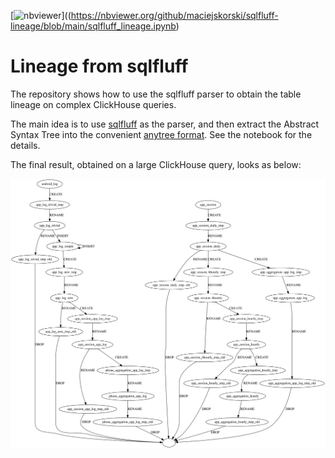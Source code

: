 [![nbviewer](https://img.shields.io/badge/render-nbviewer-orange.svg)]((https://nbviewer.org/github/maciejskorski/sqlfluff-lineage/blob/main/sqlfluff_lineage.ipynb)

# Lineage from sqlfluff

The repository shows how to use the sqlfluff parser to obtain the table lineage on complex ClickHouse queries.

The main idea is to use [sqlfluff](https://github.com/sqlfluff/sqlfluff) as the parser, and then extract the Abstract Syntax Tree into the convenient [anytree format](https://github.com/c0fec0de/anytree).
See the notebook for the details.

The final result, obtained on a large ClickHouse query, looks as below:

![ClickHouse ETL lineage](lineage_clickhouse.svg)

